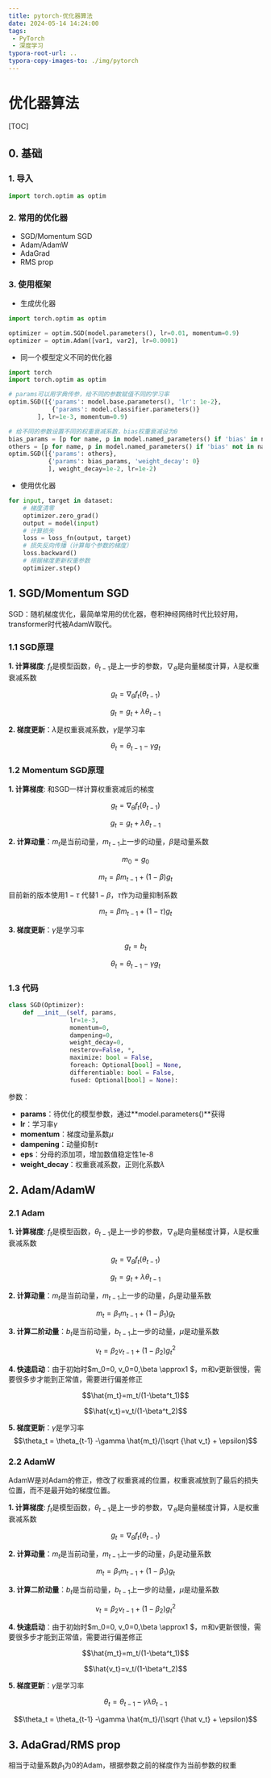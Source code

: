 ```yaml
---
title: pytorch-优化器算法
date: 2024-05-14 14:24:00
tags:
 - PyTorch
 - 深度学习
typora-root-url: ..
typora-copy-images-to: ./img/pytorch
---
```


# 优化器算法



[TOC]

## 0. 基础

### 1. 导入

```python
import torch.optim as optim
```

### 2. 常用的优化器

+ SGD/Momentum SGD
+ Adam/AdamW
+ AdaGrad
+ RMS prop

<!--more-->



### 3. 使用框架

+ 生成优化器

```python
import torch.optim as optim

optimizer = optim.SGD(model.parameters(), lr=0.01, momentum=0.9)
optimizer = optim.Adam([var1, var2], lr=0.0001)
```

+ 同一个模型定义不同的优化器

```python
import torch
import torch.optim as optim

# params可以用字典传参，给不同的参数赋值不同的学习率
optim.SGD([{'params': model.base.parameters(), 'lr': 1e-2},
            {'params': model.classifier.parameters()}
        ], lr=1e-3, momentum=0.9)

# 给不同的参数设置不同的权重衰减系数，bias权重衰减设为0
bias_params = [p for name, p in model.named_parameters() if 'bias' in name]
others = [p for name, p in model.named_parameters() if 'bias' not in name]
optim.SGD([{'params': others},
           {'params': bias_params, 'weight_decay': 0}
           ], weight_decay=1e-2, lr=1e-2)
```



+ 使用优化器

```python
for input, target in dataset:
    # 梯度清零
    optimizer.zero_grad()
    output = model(input)
    # 计算损失
    loss = loss_fn(output, target)
    # 损失反向传播（计算每个参数的梯度）
    loss.backward()
    # 根据梯度更新权重参数
    optimizer.step()
```



## 1. SGD/Momentum SGD

SGD：随机梯度优化，最简单常用的优化器，卷积神经网络时代比较好用，transformer时代被AdamW取代。

### 1.1 SGD原理

**1. 计算梯度**:  $f_t$是模型函数，$θ_{t-1}$是上一步的参数，$\nabla_θ$是向量梯度计算，$\lambda$是权重衰减系数

$$g_t=\nabla_θ f_t (θ_{t-1})$$

$$g_t=g_t + \lambda θ_{t-1} $$

**2. 梯度更新**：$\lambda$是权重衰减系数，$\gamma$是学习率


$$\theta_t = \theta_{t-1} -\gamma g_t $$

### 1.2 Momentum SGD原理

**1. 计算梯度**: 和SGD一样计算权重衰减后的梯度

$$g_t=\nabla_θ f_t (θ_{t-1})$$

$$g_t=g_t + \lambda θ_{t-1} $$

**2. 计算动量**：$m_t$是当前动量，$m_{t-1}$上一步的动量，$\beta$是动量系数

$$m_0 = g_0$$

$$m_t = \beta m_{t-1} + (1-\beta)g_t $$

目前新的版本使用$1- \tau$ 代替$1- \beta$，$\tau$作为动量抑制系数

$$m_t = \beta m_{t-1} + (1-\tau)g_t $$

**3. 梯度更新**：$\gamma$是学习率

$$g_t = b_t$$

$$\theta_t = \theta_{t-1} -\gamma g_t $$

### 1.3 代码

```python
class SGD(Optimizer):
    def __init__(self, params, 
                 lr=1e-3, 
                 momentum=0, 
                 dampening=0,
                 weight_decay=0, 
                 nesterov=False, *, 
                 maximize: bool = False, 
                 foreach: Optional[bool] = None,
                 differentiable: bool = False, 
                 fused: Optional[bool] = None):
```

参数：

* **params**：待优化的模型参数，通过**model.parameters()**获得
* **lr**：学习率$\gamma$
* **momentum**：梯度动量系数$\mu$
* **dampening**：动量抑制$\tau$
* **eps**：分母的添加项，增加数值稳定性1e-8
* **weight_decay**：权重衰减系数，正则化系数$\lambda$

## 2. Adam/AdamW

### 2.1 Adam

**1. 计算梯度**:  $f_t$是模型函数，$θ_{t-1}$是上一步的参数，$\nabla_θ$是向量梯度计算，$\lambda$是权重衰减系数

$$g_t=\nabla_θ f_t (θ_{t-1})$$

$$g_t=g_t + \lambda θ_{t-1}$$

**2. 计算动量**：$m_t$是当前动量，$m_{t-1}$上一步的动量，$\beta_1$是动量系数

$$m_t = \beta_1 m_{t-1} + (1-\beta_1)g_t $$

**3. 计算二阶动量**：$b_t$是当前动量，$b_{t-1}$上一步的动量，$\mu$是动量系数

$$v_t = \beta_2 v_{t-1} + (1-\beta_2)g^2_t $$

**4. 快速启动**：由于初始时$m_0=0, v_0=0,\beta \approx1 $，m和v更新很慢，需要很多步才能到正常值，需要进行偏差修正

$$\hat{m_t}=m_t/(1-\beta^t_1)$$

$$\hat{v_t}=v_t/(1-\beta^t_2)$$

**5. 梯度更新**：$\gamma$是学习率
$$\theta_t = \theta_{t-1} -\gamma \hat{m_t}/(\sqrt {\hat v_t} + \epsilon)$$

### 2.2 AdamW

AdamW是对Adam的修正，修改了权重衰减的位置，权重衰减放到了最后的损失位置，而不是最开始的梯度位置。

**1. 计算梯度**:  $f_t$是模型函数，$θ_{t-1}$是上一步的参数，$\nabla_θ$是向量梯度计算，$\lambda$是权重衰减系数

$$g_t=\nabla_θ f_t (θ_{t-1})$$

**2. 计算动量**：$m_t$是当前动量，$m_{t-1}$上一步的动量，$\beta_1$是动量系数

$$m_t = \beta_1 m_{t-1} + (1-\beta_1)g_t $$

**3. 计算二阶动量**：$b_t$是当前动量，$b_{t-1}$上一步的动量，$\mu$是动量系数

$$v_t = \beta_2 v_{t-1} + (1-\beta_2)g^2_t $$

**4. 快速启动**：由于初始时$m_0=0, v_0=0,\beta \approx1 $，m和v更新很慢，需要很多步才能到正常值，需要进行偏差修正

$$\hat{m_t}=m_t/(1-\beta^t_1)$$

$$\hat{v_t}=v_t/(1-\beta^t_2)$$

**5. 梯度更新**：$\gamma$是学习率

$$\theta_t=\theta_{t-1} - \gamma\lambda θ_{t-1}$$

$$\theta_t = \theta_{t-1} -\gamma \hat{m_t}/(\sqrt {\hat v_t} + \epsilon)$$

### 

## 3. AdaGrad/RMS prop

相当于动量系数$\beta_1$为0的Adam，根据参数之前的梯度作为当前参数的权重

